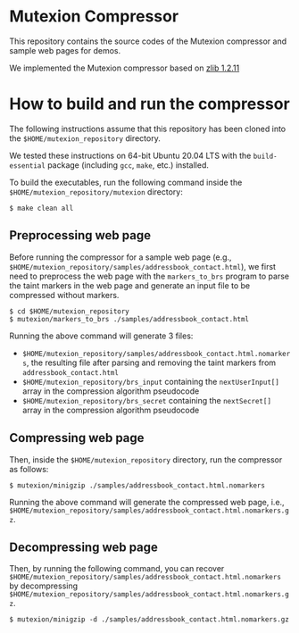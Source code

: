# Mutexion Compressor

This repository contains the source codes of the Mutexion compressor and sample web pages for demos.

We implemented the Mutexion compressor based on [zlib 1.2.11](https://github.com/madler/zlib)


# How to build and run the compressor

The following instructions assume that this repository has been cloned into the `$HOME/mutexion_repository` directory.

We tested these instructions on 64-bit Ubuntu 20.04 LTS with the `build-essential` package (including `gcc`, `make`, etc.) installed.

To build the executables, run the following command inside the `$HOME/mutexion_repository/mutexion` directory:

```shell
$ make clean all
```

## Preprocessing web page

Before running the compressor for a sample web page (e.g., `$HOME/mutexion_repository/samples/addressbook_contact.html`), we first need to preprocess the web page with the `markers_to_brs` program to parse the taint markers in the web page and generate an input file to be compressed without markers.

```shell
$ cd $HOME/mutexion_repository
$ mutexion/markers_to_brs ./samples/addressbook_contact.html
```

Running the above command will generate 3 files:

- `$HOME/mutexion_repository/samples/addressbook_contact.html.nomarkers`, the resulting file after parsing and removing the taint markers from `addressbook_contact.html`
- `$HOME/mutexion_repository/brs_input` containing the `nextUserInput[]` array in the compression algorithm pseudocode
- `$HOME/mutexion_repository/brs_secret` containing the `nextSecret[]` array in the compression algorithm pseudocode

## Compressing web page

Then, inside the `$HOME/mutexion_repository` directory, run the compressor as follows:

```shell
$ mutexion/minigzip ./samples/addressbook_contact.html.nomarkers
```

Running the above command will generate the compressed web page, i.e., `$HOME/mutexion_repository/samples/addressbook_contact.html.nomarkers.gz`.

## Decompressing web page

Then, by running the following command, you can recover `$HOME/mutexion_repository/samples/addressbook_contact.html.nomarkers` by decompressing `$HOME/mutexion_repository/samples/addressbook_contact.html.nomarkers.gz`.

```shell
$ mutexion/minigzip -d ./samples/addressbook_contact.html.nomarkers.gz
```








